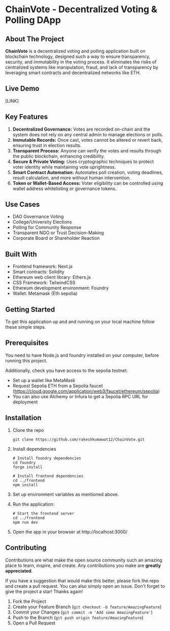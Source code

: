 # ChainVote - Decentralized Voting & Polling DApp

## About The Project

**ChainVote** is a decentralized voting and polling application built on blockchain technology, designed such a way to ensure transparency, security, and immutability in the voting process. It eliminates the risks of centralized systems like manipulation, fraud, and lack of transparency by leveraging smart contracts and decentralized networks like ETH.

## Live Demo
[LINK]

## Key Features

1. **Decentralized Governance:** Votes are recorded on-chain and the system does not rely on any central admin to manage elections or polls.
2. **Immutable Records:** Once cast, votes cannot be altered or revert back, ensuring trust in election results.
3. **Transparent Process:** Anyone can verify the votes and results through the public blockchain, enhancing credibility.
4. **Secure & Private Voting:** Uses cryptographic techniques to protect voter identity while maintaining vote uprightness.
5. **Smart Contract Automation:** Automates poll creation, voting deadlines, result calculation, and more without human intervention.
6. **Token or Wallet-Based Access:** Voter eligibility can be controlled using wallet address whitelisting or governance tokens.

## Use Cases

- DAO Governance Voting
- College/University Elections
- Polling for Community Response
- Transparent NGO or Trust Decision-Making
- Corporate Board or Shareholder Reaction

## Built With

- Frontend framework: Next.js
- Smart contracts: Solidity
- Ethereum web client library: Ethers.js
- CSS Framework: TailwindCSS
- Ethereum development environment: Foundry
- Wallet: Metamask (Eth sepolia)

## Getting Started

To get this application up and and running on your local machine follow these simple steps.

## Prerequisites

You need to have Node.js and foundry installed on your computer, before running this project.

Additionally, check you have access to the sepolia testnet:

- Set up a wallet like MetaMask
- Request Sepolia ETH from a Sepolia faucet (https://cloud.google.com/application/web3/faucet/ethereum/sepolia)
- You can also use Alchemy or Infura to get a Sepolia RPC URL for deployment

## Installation

1. Clone the repo

   ```
   git clone https://github.com/rakeshkumawat12/ChainVote.git
   ```

2. Install dependencies

   ```
   # Install foundry dependencies
   cd foundry
   forge install

   # Install frontend dependencies
   cd ../frontend
   npm install
   ```

3. Set up environment variables as mentioned above.

4. Run the application:

   ```
   # Start the frontend server
   cd ../frontend
   npm run dev
   ```

5. Open the app in your browser at http://localhost:3000/

## Contributing

Contributions are what make the open source community such an amazing place to learn, inspire, and create. Any contributions you make are **greatly appreciated**.

If you have a suggestion that would make this better, please fork the repo and create a pull request. You can also simply open an issue. Don't forget to give the project a star! Thanks again!

1. Fork the Project
2. Create your Feature Branch (`git checkout -b feature/AmazingFeature`)
3. Commit your Changes (`git commit -m 'Add some AmazingFeature'`)
4. Push to the Branch (`git push origin feature/AmazingFeature`)
5. Open a Pull Request
